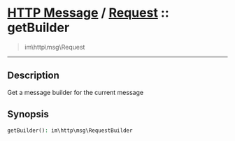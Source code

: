 # [HTTP Message](http.md) / [Request](http-Request.md) :: getBuilder
 > im\http\msg\Request
____

## Description
Get a message builder for the current message

## Synopsis
```php
getBuilder(): im\http\msg\RequestBuilder
```
